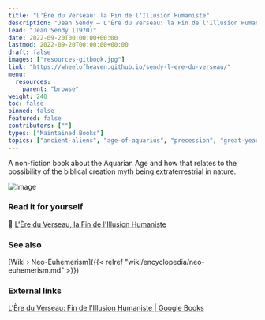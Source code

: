 ```yaml
---
title: "L'Ère du Verseau: la Fin de l'Illusion Humaniste"
description: "Jean Sendy — L'Ère du Verseau: la Fin de l'Illusion Humaniste (1970)"
lead: "Jean Sendy (1970)"
date: 2022-09-20T00:00:00+00:00
lastmod: 2022-09-20T00:00:00+00:00
draft: false
images: ["resources-gitbook.jpg"]
link: "https://wheelofheaven.github.io/sendy-l-ere-du-verseau/"
menu:
  resources:
    parent: "browse"
weight: 240
toc: false
pinned: false
featured: false
contributors: [""]
types: ["Maintained Books"]
topics: ["ancient-aliens", "age-of-aquarius", "precession", "great-year", "gitbooks"]
---
```


A non-fiction book about the Aquarian Age and how that relates to the possibility of the biblical creation myth being extraterrestrial in nature.

![Image](images/l-ere-du-verseau-book.jpg "L'Ère du Verseau, 1970 — Jean Sendy")

### Read it for yourself

📖  [L'Ère du Verseau, la Fin de l'Illusion Humaniste](https://wheelofheaven.github.io/sendy-l-ere-du-verseau/)

### See also

[Wiki › Neo-Euhemerism]({{< relref "wiki/encyclopedia/neo-euhemerism.md" >}})</br>

### External links

[L'Ère du Verseau: Fin de l'Illusion Humaniste | Google Books](https://books.google.ch/books/about/L_%C3%A8re_du_Verseau.html)
